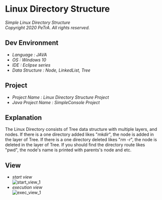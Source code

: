 Linux Directory Structure
===================================================================================================================
_Simple Linux Directory Structure_   
_Copyright 2020 PeTrA. All rights reserved._
## Dev Environment
* _Language : JAVA_    
* _OS : Windows 10_   
* _IDE : Eclipse series_   
* _Data Structure : Node, LinkedList, Tree_  
## Project
 * _Project Name : Linux Directory Structure Project_   
 * _Java Project Name : SimpleConsole Project_   
## Explanation
The Linux Directory consists of Tree data structure with multiple layers, and nodes. If there is a one directory added likes "_mkdir_", the node is added in the layer of Tree. If there is a one directory deleted likes "_rm -r_", the node is deleted in the layer of Tree. If you should find the directory route likes "pwd", the node's name is printed with parents's node and etc.   
## View
 * _start view_   
 ![start_view_1](https://user-images.githubusercontent.com/33143731/95863958-bf936080-0d9f-11eb-8d61-10bb6b450f5c.png)   
 * _execution view_   
 ![exec_view_1](https://user-images.githubusercontent.com/33143731/96121648-53456800-0f2b-11eb-9e32-2e4df5b8cefa.png)
